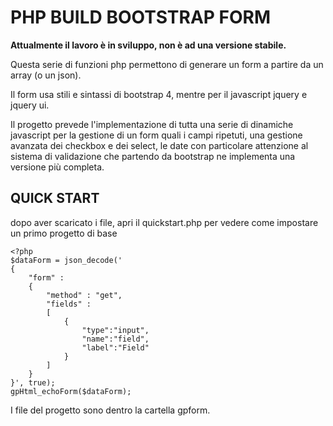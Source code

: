 PHP BUILD BOOTSTRAP FORM
==========================

**Attualmente il lavoro è in sviluppo, non è ad una versione stabile.**


Questa serie di funzioni php permettono di generare un form a partire da un array (o un json).

Il form usa stili e sintassi di bootstrap 4, mentre per il javascript jquery e jquery ui.

Il progetto prevede l'implementazione di tutta una serie di dinamiche javascript per la gestione di un form quali i campi ripetuti, una gestione avanzata dei checkbox e dei select, le date con particolare attenzione al sistema di validazione che partendo da bootstrap ne implementa una versione più completa.

QUICK START
-----------

dopo aver scaricato i file, apri il quickstart.php per vedere come impostare un primo progetto di base
```
<?php 
$dataForm = json_decode('
{
    "form" :
    {
        "method" : "get",
        "fields" : 
        [
            {
                "type":"input",
                "name":"field",
                "label":"Field"
            }
        ]
    }
}', true);
gpHtml_echoForm($dataForm); 
```

I file del progetto sono dentro la cartella gpform. 

